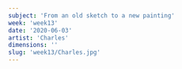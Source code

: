 ```yaml
---
subject: 'From an old sketch to a new painting'
week: 'week13'
date: '2020-06-03'
artist: 'Charles'
dimensions: ''
slug: 'week13/Charles.jpg'
---
```

